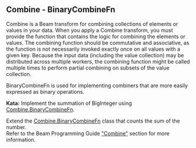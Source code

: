 <!--
  ~  Licensed to the Apache Software Foundation (ASF) under one
  ~  or more contributor license agreements.  See the NOTICE file
  ~  distributed with this work for additional information
  ~  regarding copyright ownership.  The ASF licenses this file
  ~  to you under the Apache License, Version 2.0 (the
  ~  "License"); you may not use this file except in compliance
  ~  with the License.  You may obtain a copy of the License at
  ~
  ~      http://www.apache.org/licenses/LICENSE-2.0
  ~
  ~  Unless required by applicable law or agreed to in writing, software
  ~  distributed under the License is distributed on an "AS IS" BASIS,
  ~  WITHOUT WARRANTIES OR CONDITIONS OF ANY KIND, either express or implied.
  ~  See the License for the specific language governing permissions and
  ~  limitations under the License.
  -->

Combine - BinaryCombineFn
-------------------------

Combine is a Beam transform for combining collections of elements or values in your data. When you
apply a Combine transform, you must provide the function that contains the logic for combining the
elements or values. The combining function should be commutative and associative, as the function
is not necessarily invoked exactly once on all values with a given key. Because the input data
(including the value collection) may be distributed across multiple workers, the combining function
might be called multiple times to perform partial combining on subsets of the value collection.

BinaryCombineFn is used for implementing combiners that are more easily expressed as binary
operations.

**Kata:** Implement the summation of BigInteger using
[Combine.BinaryCombineFn](https://beam.apache.org/releases/javadoc/current/org/apache/beam/sdk/transforms/Combine.BinaryCombineFn.html).

<div class="hint">
  Extend the
  <a href="https://beam.apache.org/releases/javadoc/current/org/apache/beam/sdk/transforms/Combine.BinaryCombineFn.html">
    Combine.BinaryCombineFn</a> class that counts the sum of the number.
</div>

<div class="hint">
  Refer to the Beam Programming Guide
  <a href="https://beam.apache.org/documentation/programming-guide/#combine">
    "Combine"</a> section for more information.
</div>
